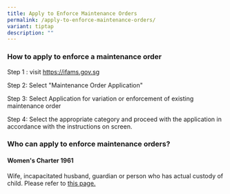 ```yaml
---
title: Apply to Enforce Maintenance Orders
permalink: /apply-to-enforce-maintenance-orders/
variant: tiptap
description: ""
---
```

<h3>How to apply to enforce a maintenance order</h3>
<p>Step 1 : visit <a href="https://ifams.gov.sg" rel="noopener noreferrer nofollow" target="_blank">https://ifams.gov.sg</a>
</p>
<p>Step 2: Select "Maintenance Order Application"</p>
<p>Step 3: Select Application for variation or enforcement of existing maintenance
order</p>
<p>Step 4: Select the appropriate category and proceed with the application
in accordance with the instructions on screen.</p>
<p></p>
<h3>Who can apply to enforce maintenance orders?</h3>
<h4>Women's Charter 1961</h4>
<p>Wife, incapacitated husband, guardian or person who has actual custody
of child. Please refer to <a href="/women-s-charter-1961/" rel="noopener noreferrer nofollow" target="_blank">this page.</a>
</p>